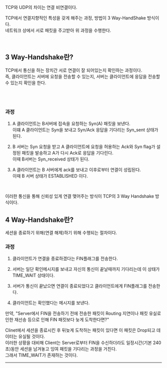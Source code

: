 TCP와 UDP의 차이는 연결 비연결이다. </br>

TCP에서 연결지향적인 특성을 갖게 해주는 과정, 방법이 3 Way-HandShake 방식이다. </br> 
네트워크 상에서 서로 패킷을 주고받아 위 과정을 수행한다. </br>



</br>

## 3 Way-Handshake란?
TCP에서 통신을 하는 장치간 서로 연결이 잘 되어있는지 확인하는 과정이다. </br>
즉, 클라이언트는 서버에 요청을 전송할 수 있는지, 서버는 클라이언트에 응답을 전송할 수 있는지 확인을 한다.</br>

</br>
</br>

### 과정
1. A 클라이언트는 B서버에 접속을 요청하는 Syn(A) 패킷을 보낸다.</br>
이떄 A 클라이언트는 Syn을 보내고 Syn/Ack 응답을 기다리는 Syn_sent 상태가 된다. </br>

2. B 서버는 Syn 요청을 받고 A 클라이언트에 요청을 허용하는 Ack와 Syn flag가 설정된 패킷을 발송하고 A가 다시 Ack로 응답을 기다린다. </br>
이때 B서버는 Syn_received 상태가 된다. </br>

3. A 클라이언트는 B 서버에게 ack를 보내고 이후로부터 연결이 성립된다. </br>
이때 B 서버 상태가 ESTABLISHED 이다. </br>

</br>

이러한 통신을 통해 신뢰성 있게 연결 맺어주는 방식이 TCP의 3 Way Handshake 방식이다. </br>

## 4 Way-Handshake란?
세션을 종료하기 위해(연결 해제)하기 위해 수행되는 절차이다. </br>

### 과정
1. 클라이언트가 연결을 종료하겠다는 FIN플래그를 전송한다. </br>

2. 서버는 일단 확인메시지를 보내고 자신의 통신이 끝날때까지 기다리는데 이 상태가 TIME_WAIT 상태이다. </br>

3. 서버가 통신이 끝났으면 연결이 종료되었다고 클라이언트에게 FIN플래그를 전송한다. </br>

4. 클라이언트는 확인했다는 메시지를 보낸다. </br>

만약, "Server에서 FIN을 전송하기 전에 전송한 패킷이 Routing 지연이나 패킷 유실로 인한 재선송 등으로 인해 FIN 패킷보다 늦게 도착한다면?" </br>

Clinet에서 세션을 종료시킨 후 뒤늦게 도착하는 패킷이 있다면 이 패킷은 Drop되고 데이터는 유실될 것이다. </br>
이러한 상황을 대비해 Client는 Server로부터 FIN을 수신하더라도 일정시간(기본 240초)동안 세션을 남겨놓고 잉여 패킷을 기다리는 과정을 거친다. </br>
그래서 TIME_WAIT가 존재하는 것이다. </br>

---------------------------------------------------------------------------------------------------
</br>
</br>
</br>

